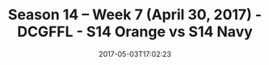 ---
title: Season 14 – Week 7 (April 30, 2017) - DCGFFL - S14 Orange vs S14 Navy
teams-score:
- team: _teams/s14-orange.md
  score: 36
- team: _teams/s14-navy.md
  score: 6
mvp: Kyle M. & Matt G.
game-ball: Veronica & Brian J.
sportsperson: ''
season: 14
week: 7
date: '2017-05-03T17:02:23'
pageid: season-14-week-7-april-30-2017-5101-vs-5099
---
